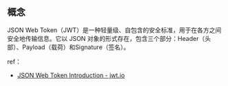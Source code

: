 ## 概念

JSON Web Token（JWT）是一种轻量级、自包含的安全标准，用于在各方之间安全地传输信息。它以 JSON 对象的形式存在，包含三个部分：Header（头部）、Payload（载荷）和Signature（签名）。

ref：

- [JSON Web Token Introduction - jwt.io](https://jwt.io/introduction)